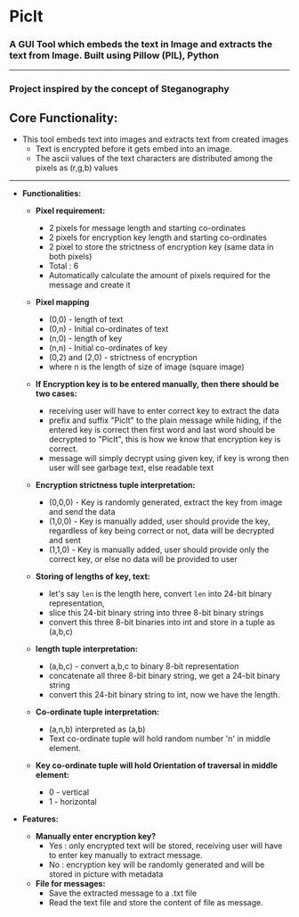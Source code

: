 # PicIt
### A GUI Tool which embeds the text in Image and extracts the text from Image. Built using Pillow (PIL), Python
***
### Project inspired by the concept of Steganography

## Core Functionality:
* This tool embeds text into images and extracts text from created images
  * Text is encrypted before it gets embed into an image. 
  * The ascii values of the text characters are distributed among the pixels as (r,g,b) values
  
***

* **Functionalities:**
  * **Pixel requirement:**  
    * 2 pixels for message length and starting co-ordinates  
    * 2 pixels for encryption key length and starting co-ordinates  
    * 2 pixel to store the strictness of encryption key (same data in both pixels)  
    * Total : 6  
    * Automatically calculate the amount of pixels required for the message and create it  

  * **Pixel mapping**
    * (0,0) - length of text  
    * (0,n) - Initial co-ordinates of text  
    * (n,0) - length of key  
    * (n,n) - Initial co-ordinates of key  
    * (0,2) and (2,0) - strictness of encryption  
    * where n is the length of size of image (square image)

  * **If Encryption key is to be entered manually, then there should be two cases:**
    * receiving user will have to enter correct key to extract the data
    * prefix and suffix "PicIt" to the plain message while hiding, if the entered key is correct then first word and last word should be decrypted to "PicIt", this is how we know that encryption key is correct.
    * message will simply decrypt using given key, if key is wrong then user will see garbage text, else readable text

  * **Encryption strictness tuple interpretation:**
    * (0,0,0) - Key is randomly generated, extract the key from image and send the data
    * (1,0,0) - Key is manually added, user should provide the key, regardless of key being correct or not, data will be decrypted and sent
    * (1,1,0) - Key is manually added, user should provide only the correct key, or else no data will be provided to user

  * **Storing of lengths of key, text:**
    * let's say `len` is the length here, convert `len` into 24-bit binary representation,
    * slice this 24-bit binary string into three 8-bit binary strings
    * convert this three 8-bit binaries into int and store in a tuple as (a,b,c)

  * **length tuple interpretation:**
    * (a,b,c) - convert a,b,c to binary 8-bit representation
    * concatenate all three 8-bit binary string, we get a 24-bit binary string
    * convert this 24-bit binary string to int, now we have the length.

  * **Co-ordinate tuple interpretation:**
    * (a,n,b) interpreted as (a,b)
    * Text co-ordinate tuple will hold random number 'n' in middle element.

  * **Key co-ordinate tuple will hold Orientation of traversal in middle element:**
    * 0 - vertical
    * 1 - horizontal

* **Features:**
    * **Manually enter encryption key?**
      * Yes : only encrypted text will be stored, receiving user will have to enter key manually to extract message.
      * No : encryption key will be randomly generated and will be stored in picture with metadata
    * **File for messages:**
      * Save the extracted message to a .txt file 
      * Read the text file and store the content of file as message.